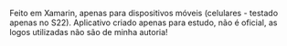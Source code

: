 Feito em Xamarin, apenas para dispositivos móveis (celulares - testado apenas no S22). Aplicativo criado apenas para estudo, não é oficial, as logos utilizadas não são de minha autoria!
